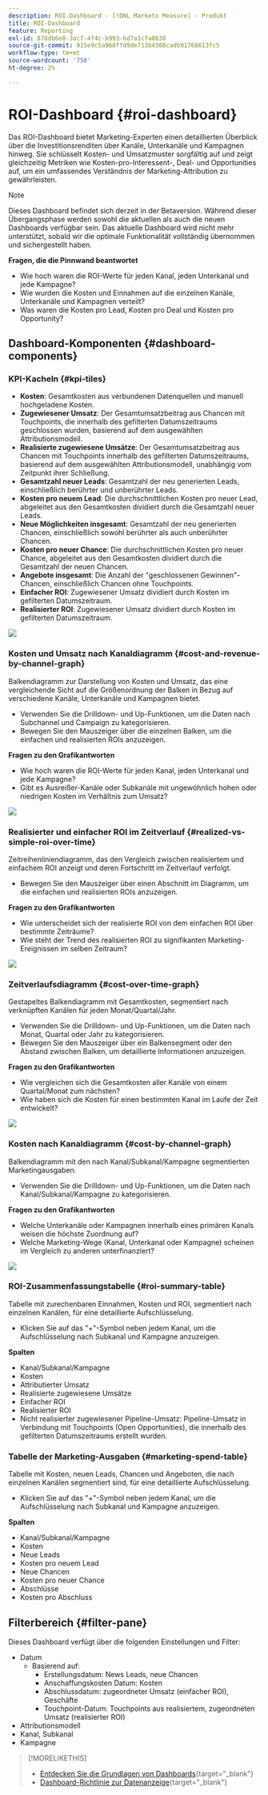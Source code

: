 ```yaml
---
description: ROI-Dashboard - [!DNL Marketo Measure] - Produkt
title: ROI-Dashboard
feature: Reporting
exl-id: 878db6e0-3ac7-4f4c-b993-bd7a1cfa0638
source-git-commit: 915e9c5a968ffd9de713b4308cadb91768613fc5
workflow-type: tm+mt
source-wordcount: '758'
ht-degree: 2%

---
```


# ROI-Dashboard {#roi-dashboard}

Das ROI-Dashboard bietet Marketing-Experten einen detaillierten Überblick über die Investitionsrenditen über Kanäle, Unterkanäle und Kampagnen hinweg. Sie schlüsselt Kosten- und Umsatzmuster sorgfältig auf und zeigt gleichzeitig Metriken wie Kosten-pro-Interessent-, Deal- und Opportunities auf, um ein umfassendes Verständnis der Marketing-Attribution zu gewährleisten.

>[!NOTE]
>
>Dieses Dashboard befindet sich derzeit in der Betaversion. Während dieser Übergangsphase werden sowohl die aktuellen als auch die neuen Dashboards verfügbar sein. Das aktuelle Dashboard wird nicht mehr unterstützt, sobald wir die optimale Funktionalität vollständig übernommen und sichergestellt haben.

**Fragen, die die Pinnwand beantwortet**

* Wie hoch waren die ROI-Werte für jeden Kanal, jeden Unterkanal und jede Kampagne?
* Wie wurden die Kosten und Einnahmen auf die einzelnen Kanäle, Unterkanäle und Kampagnen verteilt?
* Was waren die Kosten pro Lead, Kosten pro Deal und Kosten pro Opportunity?

## Dashboard-Komponenten {#dashboard-components}

### KPI-Kacheln {#kpi-tiles}

* **Kosten**: Gesamtkosten aus verbundenen Datenquellen und manuell hochgeladene Kosten.
* **Zugewiesener Umsatz**: Der Gesamtumsatzbeitrag aus Chancen mit Touchpoints, die innerhalb des gefilterten Datumszeitraums geschlossen wurden, basierend auf dem ausgewählten Attributionsmodell.
* **Realisierte zugewiesene Umsätze**: Der Gesamtumsatzbeitrag aus Chancen mit Touchpoints innerhalb des gefilterten Datumszeitraums, basierend auf dem ausgewählten Attributionsmodell, unabhängig vom Zeitpunkt ihrer Schließung.
* **Gesamtzahl neuer Leads**: Gesamtzahl der neu generierten Leads, einschließlich berührter und unberührter Leads.
* **Kosten pro neuem Lead**: Die durchschnittlichen Kosten pro neuer Lead, abgeleitet aus den Gesamtkosten dividiert durch die Gesamtzahl neuer Leads.
* **Neue Möglichkeiten insgesamt**: Gesamtzahl der neu generierten Chancen, einschließlich sowohl berührter als auch unberührter Chancen.
* **Kosten pro neuer Chance**: Die durchschnittlichen Kosten pro neuer Chance, abgeleitet aus den Gesamtkosten dividiert durch die Gesamtzahl der neuen Chancen.
* **Angebote insgesamt**: Die Anzahl der &quot;geschlossenen Gewinnen&quot;-Chancen, einschließlich Chancen ohne Touchpoints.
* **Einfacher ROI**: Zugewiesener Umsatz dividiert durch Kosten im gefilterten Datumszeitraum.
* **Realisierter ROI**: Zugewiesener Umsatz dividiert durch Kosten im gefilterten Datumszeitraum.

![](assets/roi-dashboard-1.png)

### Kosten und Umsatz nach Kanaldiagramm {#cost-and-revenue-by-channel-graph}

Balkendiagramm zur Darstellung von Kosten und Umsatz, das eine vergleichende Sicht auf die Größenordnung der Balken in Bezug auf verschiedene Kanäle, Unterkanäle und Kampagnen bietet.

* Verwenden Sie die Drilldown- und Up-Funktionen, um die Daten nach Subchannel und Campaign zu kategorisieren.
* Bewegen Sie den Mauszeiger über die einzelnen Balken, um die einfachen und realisierten ROIs anzuzeigen.

**Fragen zu den Grafikantworten**

* Wie hoch waren die ROI-Werte für jeden Kanal, jeden Unterkanal und jede Kampagne?
* Gibt es Ausreißer-Kanäle oder Subkanäle mit ungewöhnlich hohen oder niedrigen Kosten im Verhältnis zum Umsatz?

![](assets/roi-dashboard-2.png)

### Realisierter und einfacher ROI im Zeitverlauf {#realized-vs-simple-roi-over-time}

Zeitreihenliniendiagramm, das den Vergleich zwischen realisiertem und einfachem ROI anzeigt und deren Fortschritt im Zeitverlauf verfolgt.

* Bewegen Sie den Mauszeiger über einen Abschnitt im Diagramm, um die einfachen und realisierten ROIs anzuzeigen.

**Fragen zu den Grafikantworten**

* Wie unterscheidet sich der realisierte ROI von dem einfachen ROI über bestimmte Zeiträume?
* Wie steht der Trend des realisierten ROI zu signifikanten Marketing-Ereignissen im selben Zeitraum?

![](assets/roi-dashboard-3.png)

### Zeitverlaufsdiagramm {#cost-over-time-graph}

Gestapeltes Balkendiagramm mit Gesamtkosten, segmentiert nach verknüpften Kanälen für jeden Monat/Quartal/Jahr.

* Verwenden Sie die Drilldown- und Up-Funktionen, um die Daten nach Monat, Quartal oder Jahr zu kategorisieren.
* Bewegen Sie den Mauszeiger über ein Balkensegment oder den Abstand zwischen Balken, um detaillierte Informationen anzuzeigen.

**Fragen zu den Grafikantworten**

* Wie vergleichen sich die Gesamtkosten aller Kanäle von einem Quartal/Monat zum nächsten?
* Wie haben sich die Kosten für einen bestimmten Kanal im Laufe der Zeit entwickelt?

![](assets/roi-dashboard-4.png)

### Kosten nach Kanaldiagramm {#cost-by-channel-graph}

Balkendiagramm mit den nach Kanal/Subkanal/Kampagne segmentierten Marketingausgaben.

* Verwenden Sie die Drilldown- und Up-Funktionen, um die Daten nach Kanal/Subkanal/Kampagne zu kategorisieren.

**Fragen zu den Grafikantworten**

* Welche Unterkanäle oder Kampagnen innerhalb eines primären Kanals weisen die höchste Zuordnung auf?
* Welche Marketing-Wege (Kanal, Unterkanal oder Kampagne) scheinen im Vergleich zu anderen unterfinanziert?

![](assets/roi-dashboard-5.png)

### ROI-Zusammenfassungstabelle {#roi-summary-table}

Tabelle mit zurechenbaren Einnahmen, Kosten und ROI, segmentiert nach einzelnen Kanälen, für eine detaillierte Aufschlüsselung.

* Klicken Sie auf das &quot;+&quot;-Symbol neben jedem Kanal, um die Aufschlüsselung nach Subkanal und Kampagne anzuzeigen.

**Spalten**

* Kanal/Subkanal/Kampagne
* Kosten
* Attributierter Umsatz
* Realisierte zugewiesene Umsätze
* Einfacher ROI
* Realisierter ROI
* Nicht realisierter zugewiesener Pipeline-Umsatz: Pipeline-Umsatz in Verbindung mit Touchpoints (Open Opportunities), die innerhalb des gefilterten Datumszeitraums erstellt wurden.

### Tabelle der Marketing-Ausgaben {#marketing-spend-table}

Tabelle mit Kosten, neuen Leads, Chancen und Angeboten, die nach einzelnen Kanälen segmentiert sind, für eine detaillierte Aufschlüsselung.

* Klicken Sie auf das &quot;+&quot;-Symbol neben jedem Kanal, um die Aufschlüsselung nach Subkanal und Kampagne anzuzeigen.

**Spalten**

* Kanal/Subkanal/Kampagne
* Kosten
* Neue Leads
* Kosten pro neuem Lead
* Neue Chancen
* Kosten pro neuer Chance
* Abschlüsse
* Kosten pro Abschluss

## Filterbereich {#filter-pane}

Dieses Dashboard verfügt über die folgenden Einstellungen und Filter:

* Datum
   * Basierend auf:
      * Erstellungsdatum: News Leads, neue Chancen
      * Anschaffungskosten Datum: Kosten
      * Abschlussdatum: zugeordneter Umsatz (einfacher ROI), Geschäfte
      * Touchpoint-Datum: Touchpoints aus realisiertem, zugeordneten Umsatz (realisierter ROI)
* Attributionsmodell
* Kanal, Subkanal
* Kampagne

>[!MORELIKETHIS]
>
>* [Entdecken Sie die Grundlagen von Dashboards](/help/marketo-measure-discover-ui/dashboards/discover-dashboard-basics.md){target="_blank"}
>* [Dashboard-Richtlinie zur Datenanzeige](/help/marketo-measure-discover-ui/dashboards/dashboard-data-visibility-policy.md){target="_blank"}

